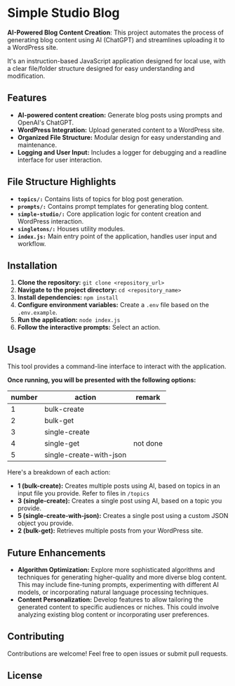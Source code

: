 # Simple Studio Blog

**AI-Powered Blog Content Creation**: This project automates the process of generating blog content using AI (ChatGPT) and streamlines uploading it to a WordPress site.

It's an instruction-based JavaScript application designed for local use, with a clear file/folder structure designed for easy understanding and modification.

## Features

- **AI-powered content creation:** Generate blog posts using prompts and OpenAI's ChatGPT.
- **WordPress Integration:** Upload generated content to a WordPress site.
- **Organized File Structure:** Modular design for easy understanding and maintenance.
- **Logging and User Input:** Includes a logger for debugging and a readline interface for user interaction.

## File Structure Highlights

- **`topics/:`** Contains lists of topics for blog post generation.
- **`prompts/:`** Contains prompt templates for generating blog content.
- **`simple-studio/:`** Core application logic for content creation and WordPress interaction.
- **`singletons/:`** Houses utility modules.
- **`index.js:`** Main entry point of the application, handles user input and workflow.

## Installation

1. **Clone the repository:** `git clone <repository_url>`
2. **Navigate to the project directory:** `cd <repository_name>`
3. **Install dependencies:** `npm install`
4. **Configure environment variables:** Create a `.env` file based on the `.env.example`.
5. **Run the application:** `node index.js`
6. **Follow the interactive prompts:** Select an action.

## Usage

This tool provides a command-line interface to interact with the application.

**Once running, you will be presented with the following options:**

| number | action                  | remark   |
| ------ | ----------------------- | -------- |
| 1      | bulk-create             |          |
| 2      | bulk-get                |          |
| 3      | single-create           |          |
| 4      | single-get              | not done |
| 5      | single-create-with-json |          |

Here's a breakdown of each action:

- **1 (bulk-create):** Creates multiple posts using AI, based on topics in an input file you provide. Refer to files in `/topics`
- **3 (single-create):** Creates a single post using AI, based on a topic you provide.
- **5 (single-create-with-json):** Creates a single post using a custom JSON object you provide.
- **2 (bulk-get):** Retrieves multiple posts from your WordPress site.

## Future Enhancements

- **Algorithm Optimization:** Explore more sophisticated algorithms and techniques for generating higher-quality and more diverse blog content. This may include fine-tuning prompts, experimenting with different AI models, or incorporating natural language processing techniques.
- **Content Personalization:** Develop features to allow tailoring the generated content to specific audiences or niches. This could involve analyzing existing blog content or incorporating user preferences.

## Contributing

Contributions are welcome! Feel free to open issues or submit pull requests.

## License
